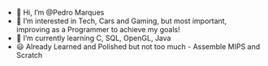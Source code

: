 - 👋 Hi, I’m @Pedro Marques
- 👀 I’m interested in Tech, Cars and Gaming, but most important, improving as a Programmer to achieve my goals!
- 🌱 I’m currently learning C, SQL, OpenGL, Java
- 😃 Already Learned and Polished but not too much - Assemble MIPS and Scratch

<!---
Pedro Marques/Pedro Marques is a ✨ special ✨ repository because its `README.md` (this file) appears on your GitHub profile.
You can click the Preview link to take a look at your changes.
--->
